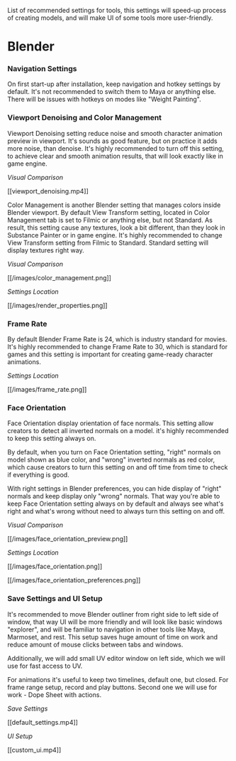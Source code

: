 List of recommended settings for tools, this settings will speed-up process of creating models, and will make UI of some tools more user-friendly.

# Blender
### Navigation Settings 
On first start-up after installation, keep navigation and hotkey settings by default. It's not recommended to switch them to Maya or anything else. There will be issues with hotkeys on modes like "Weight Painting". 

### Viewport Denoising and Color Management
Viewport Denoising setting reduce noise and smooth character animation preview in viewport. It's sounds as good feature, but on practice it adds more noise, than denoise. It's highly recommended to turn off this setting, to achieve clear and smooth animation results, that will look exactly like in game engine. 

*Visual Comparison*


[[viewport_denoising.mp4]]

Color Management is another Blender setting that manages colors inside Blender viewport. By default View Transform setting, located in Color Management tab is set to Filmic or anything else, but not Standard. As result, this setting cause any textures, look a bit different, than they look in Substance Painter or in game engine. It's highly recommended to change View Transform setting from Filmic to Standard. Standard setting will display textures right way.

*Visual Comparison*

[[/images/color_management.png]]

*Settings Location*

[[/images/render_properties.png]]

### Frame Rate
By default Blender Frame Rate is 24, which is industry standard for movies. It's highly recommended to change Frame Rate to 30, which is standard for games and this setting is important for creating game-ready character animations. 

*Settings Location*

[[/images/frame_rate.png]]

### Face Orientation
Face Orientation display orientation of face normals. This setting allow creators to detect all inverted normals on a model. it's highly recommended to keep this setting always on. 

By default, when you turn on Face Orientation setting, "right" normals on model shown as blue color, and "wrong" inverted normals as red color, which cause creators to turn this setting on and off time from time to check if everything is good. 

With right settings in Blender preferences, you can hide display of "right" normals and keep display only "wrong" normals. That way you're able to keep Face Orientation setting always on by default and always see what's right and what's wrong without need to always turn this setting on and off. 

*Visual Comparison*

[[/images/face_orientation_preview.png]]

*Settings Location*

[[/images/face_orientation.png]]

[[/images/face_orientation_preferences.png]]
 




### Save Settings and UI Setup
It's recommended to move Blender outliner from right side to left side of window, that way UI will be more friendly and will look like basic windows "explorer", and will be familiar to navigation in other tools like Maya, Marmoset, and rest. This setup saves huge amount of time on work and reduce amount of mouse clicks between tabs and windows.

Additionally, we will add small UV editor window on left side, which we will use for fast access to UV. 

For animations it's useful to keep two timelines, default one, but closed. For frame range setup, record and play buttons. Second one we will use for work - Dope Sheet with actions. 

*Save Settings*

[[default_settings.mp4]]

*UI Setup*

[[custom_ui.mp4]]
